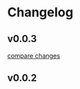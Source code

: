 # Changelog


## v0.0.3

[compare changes](https://undefined/undefined/compare/v0.0.2...v0.0.3)

## v0.0.2

